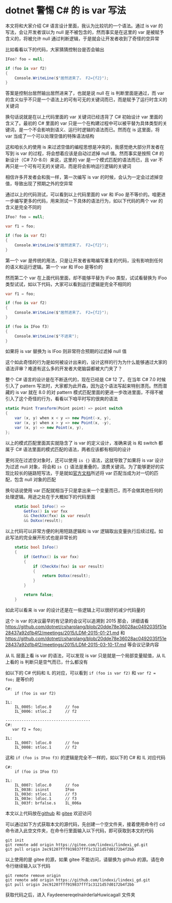 # dotnet 警惕 C# 的 is var 写法

本文将和大家介绍 C# 语言设计里面，我认为比较坑的一个语法。通过 is var 的写法，会让开发者误以为 null 是不被包含的，然而事实是在这里的 var 是被赋予含义的，将被允许 null 通过判断逻辑，于是就会让开发者收到了奇怪的空异常

<!--more-->
<!-- CreateTime:2023/11/18 10:15:51 -->

<!-- 发布 -->
<!-- 博客 -->

比如看看以下的代码，大家猜猜控制台是否会输出

```csharp
IFoo? foo = null;

if (foo is var f2)
{
    Console.WriteLine($"居然进来了。 F2={f2}");
}
```

答案是控制台居然输出居然进来了，也就是说 null 在 is 判断里面是通过，而 var 的含义似乎不只是一个语法上的可有可无的关键词而已，而是赋予了运行时含义的关键词

换句话说就是在以上代码里面的 var 关键词已经违背了 C# 初始设计 var 里面的含义了。最初的 C# 里面的 var 只是一个在构建过程中可以被平替为具体类型的关键词，是一个不会影响到语义、运行时逻辑的语法而已。然而在 is 这里面，将 var 当成了一个可以处理空值的特殊语法结构

这和咱长久的使用 is 来过滤空值的编程思想是冲突的，我感觉绝大部分开发者在写到 is var 的过程，将会想着应该是自动过滤掉 null 值。然而事实是按照 C# 的新设计（C# 7.0-8.0）来说，这里的 var 是一个模式匹配的语法而已，且 var 不再只是一个可有可无的关键词，而是将会影响运行逻辑的关键词

相信许多开发者会和我一样，第一次编写 is var 的时候，会认为一定会过滤掉空值，导致出现了预期之外的空异常

通过以上的代码测试，可以看到以上代码里面的 var 和 IFoo 是不等价的。咱更进一步编写更多的代码，用来测试一下具体的语法行为，如以下代码的两个 var 的含义是完全不同的

```csharp
IFoo? foo = null;

var f1 = foo;

if (foo is var f2)
{
    Console.WriteLine($"居然进来了。 F2={f2}");
}
```

第一个 var 是传统的用法，只是让开发者省略编写重复的代码，没有影响到任何的语义和运行逻辑。第一个 var 和 IFoo 是等价的

然而第二个 var 在上面代码里面，却不能够平替为 IFoo 类型，试试看替换为 IFoo 类型试试，如以下代码，大家可以看到运行逻辑是完全不相同的

```csharp
var f1 = foo;

if (foo is var f2)
{
    Console.WriteLine($"居然进来了。 F2={f2}");
}

if (foo is IFoo f3)
{
    Console.WriteLine($"不进来");
}
```

如果将 is var 替换为 is IFoo 则非常符合预期的过滤掉 null 值

这个如此奇怪的行为是如何被设计出来的，设计这样的行为为什么能够通过大家的语法评审？难道有这么多的开发者大佬脑袋都被大门夹了？

整个 C# 语言的设计是在不断迭代的，现在已经是 C# 12 了。在当年 C# 7.0 时候引入了 pattern 写法时，大家都为此开森，因为这个语法写起来特别漂亮。然而潜藏的 is var 就在 8.0 的对 pattern 模式匹配里面的更进一步改进里面，不得不被引入了这个奇怪的行为，看看以下咱平时写的很爽的语法

```csharp
static Point Transform(Point point) => point switch
{
    var (x, y) when x < y => new Point(-x, y),
    var (x, y) when x > y => new Point(x, -y),
    var (x, y) => new Point(x, y),
};
```

以上的模式匹配里面其实就隐含了 is var 的定义设计，准确来说 is 和 switch 都属于 C# 语法里面的模式匹配的语法，两者应该都有相同的设计

更何况在过滤空对象时，还可以使用 `is {}` 语法，这就导致了如果将 is var 设计为过滤 null 对象，将会和 `is {}` 语法是重叠的，浪费关键词。为了能够更好的实现比较长的链路短写法，于是就如[官方文档](https://learn.microsoft.com/zh-cn/dotnet/csharp/language-reference/operators/patterns#var-pattern)所述将 var 匹配当成为对一切的匹配，包含 null 对象的匹配

换句话说使用 var 匹配就相当于只是拿出来一个变量而已，而不会做其他任何的处理逻辑。用途之处在于大概如下的代码里面

```csharp
    static bool IsFoo() =>
        GetFxx() is var fxx
        && CheckXx(fxx) is var result
        && DoXxx(result);
```

以上代码可以非常方便的利用短路逻辑和 is var 逻辑取出变量执行后续过程。如此写法的完全展开形式也是非常长的

```csharp
    static bool IsFoo()
    {
        if (GetFxx() is var fxx)
        {
            if (CheckXx(fxx) is var result)
            {
                return DoXxx(result);
            }
        }

        return false;
    }
```

如此可以看来 is var 的设计还是在一些逻辑上可以很好的减少代码量的

这个 is var 的决议最早的有记录的会议可以追溯到 2015 那会，详细请看 https://github.com/dotnet/csharplang/blob/20dde78e36028ac0492035f51e28437a92d1b4f2/meetings/2015/LDM-2015-01-21.md 和 https://github.com/dotnet/csharplang/blob/20dde78e36028ac0492035f51e28437a92d1b4f2/meetings/2015/LDM-2015-03-10-17.md 等会议记录内容

从 IL 层面上看 is var 的语法，可以发现 is var 只是就是一个局部变量赋值，从 IL 上看的 is 判断只是空气而已，什么都没有

如以下的 C# 代码和 IL 的对应，可以看到 `if (foo is var f2)` 和 `var f2 = foo;` 是等价的

```
C#:
    if (foo is var f2)

IL:
    IL_0005: ldloc.0      // foo
    IL_0006: stloc.2      // f2

-------------------------------------
C#:
   var f2 = foo;

IL:
    IL_0007: ldloc.0      // foo
    IL_0008: stloc.1      // f2
```

这和 `if (foo is IFoo f3)` 的逻辑是完全不一样的，如以下的 C# 和 IL 对应代码

```
C#:
    if (foo is IFoo f3)

IL:
    IL_0007: ldloc.0      // foo
    IL_0038: isinst       IFoo
    IL_003d: stloc.1      // f3
    IL_003e: ldloc.1      // f3
    IL_003f: brfalse.s    IL_006a
```

本文以上代码放在[github](https://github.com/lindexi/lindexi_gd/tree/2ec91207fff919837fff1c3121d57d0172b4f2bb/FaydeenereqelnairderlaHuwicagall) 和 [gitee](https://gitee.com/lindexi/lindexi_gd/tree/2ec91207fff919837fff1c3121d57d0172b4f2bb/FaydeenereqelnairderlaHuwicagall) 欢迎访问

可以通过如下方式获取本文的源代码，先创建一个空文件夹，接着使用命令行 cd 命令进入此空文件夹，在命令行里面输入以下代码，即可获取到本文的代码

```
git init
git remote add origin https://gitee.com/lindexi/lindexi_gd.git
git pull origin 2ec91207fff919837fff1c3121d57d0172b4f2bb
```

以上使用的是 gitee 的源，如果 gitee 不能访问，请替换为 github 的源。请在命令行继续输入以下代码

```
git remote remove origin
git remote add origin https://github.com/lindexi/lindexi_gd.git
git pull origin 2ec91207fff919837fff1c3121d57d0172b4f2bb
```

获取代码之后，进入 FaydeenereqelnairderlaHuwicagall 文件夹
